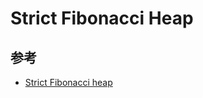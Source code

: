# Strict Fibonacci Heap

## 参考

- [Strict Fibonacci heap](https://en.wikipedia.org/wiki/Strict_Fibonacci_heap)